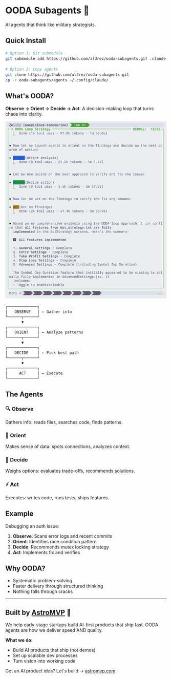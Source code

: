 # OODA Subagents 🚀

AI agents that think like military strategists. 

## Quick Install

```bash
# Option 1: Git submodule
git submodule add https://github.com/al3rez/ooda-subagents.git .claude

# Option 2: Copy agents
git clone https://github.com/al3rez/ooda-subagents.git
cp -r ooda-subagents/agents ~/.config/claude/
```

## What's OODA?

**Observe → Orient → Decide → Act**. A decision-making loop that turns chaos into clarity.

![OODA Loop in Action](ooda.png)

```
┌─────────────┐
│   OBSERVE   │ ← Gather info
└──────┬──────┘
       ▼
┌─────────────┐
│   ORIENT    │ ← Analyze patterns
└──────┬──────┘
       ▼
┌─────────────┐
│   DECIDE    │ ← Pick best path
└──────┬──────┘
       ▼
┌─────────────┐
│     ACT     │ ← Execute
└─────────────┘
```

## The Agents

### 🔍 Observe
Gathers info: reads files, searches code, finds patterns.

### 🧭 Orient  
Makes sense of data: spots connections, analyzes context.

### 🎯 Decide
Weighs options: evaluates trade-offs, recommends solutions.

### ⚡ Act
Executes: writes code, runs tests, ships features.

## Example

Debugging an auth issue:
1. **Observe**: Scans error logs and recent commits
2. **Orient**: Identifies race condition pattern
3. **Decide**: Recommends mutex locking strategy
4. **Act**: Implements fix and verifies

## Why OODA?

- Systematic problem-solving
- Faster delivery through structured thinking
- Nothing falls through cracks

---

## Built by [AstroMVP](https://astromvp.com) 🌟

We help early-stage startups build AI-first products that ship fast. OODA agents are how we deliver speed AND quality.

**What we do:**
- Build AI products that ship (not demos)
- Set up scalable dev processes
- Turn vision into working code

Got an AI product idea? Let's build → [astromvp.com](https://astromvp.com)
